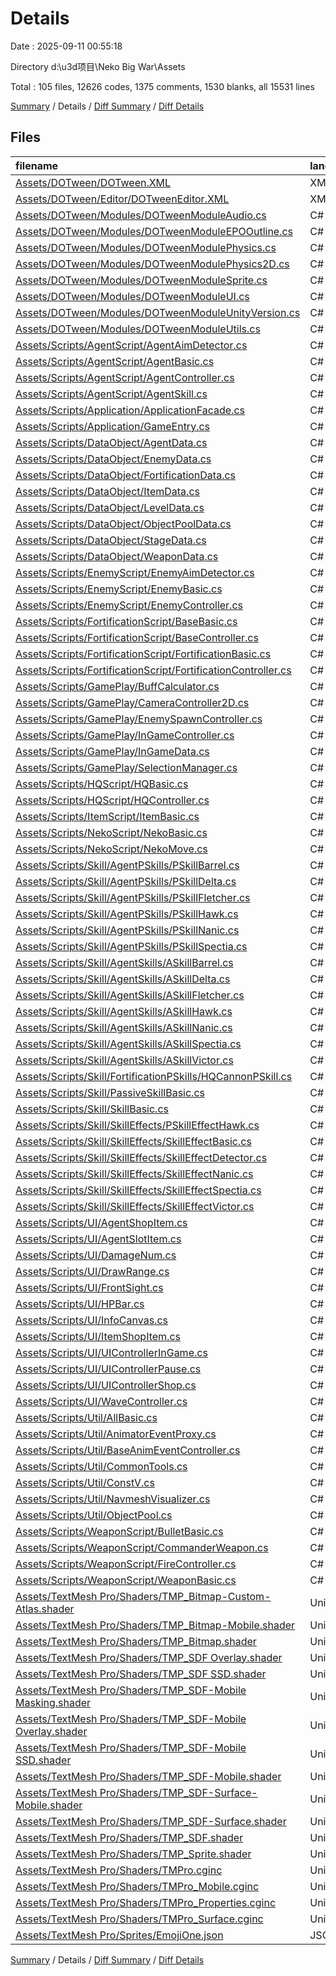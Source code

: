 # Details

Date : 2025-09-11 00:55:18

Directory d:\\u3d项目\\Neko Big War\\Assets

Total : 105 files,  12626 codes, 1375 comments, 1530 blanks, all 15531 lines

[Summary](results.md) / Details / [Diff Summary](diff.md) / [Diff Details](diff-details.md)

## Files
| filename | language | code | comment | blank | total |
| :--- | :--- | ---: | ---: | ---: | ---: |
| [Assets/DOTween/DOTween.XML](/Assets/DOTween/DOTween.XML) | XML | 3,077 | 0 | 1 | 3,078 |
| [Assets/DOTween/Editor/DOTweenEditor.XML](/Assets/DOTween/Editor/DOTweenEditor.XML) | XML | 144 | 0 | 1 | 145 |
| [Assets/DOTween/Modules/DOTweenModuleAudio.cs](/Assets/DOTween/Modules/DOTweenModuleAudio.cs) | C# | 94 | 80 | 25 | 199 |
| [Assets/DOTween/Modules/DOTweenModuleEPOOutline.cs](/Assets/DOTween/Modules/DOTweenModuleEPOOutline.cs) | C# | 109 | 18 | 20 | 147 |
| [Assets/DOTween/Modules/DOTweenModulePhysics.cs](/Assets/DOTween/Modules/DOTweenModulePhysics.cs) | C# | 137 | 60 | 20 | 217 |
| [Assets/DOTween/Modules/DOTweenModulePhysics2D.cs](/Assets/DOTween/Modules/DOTweenModulePhysics2D.cs) | C# | 125 | 51 | 18 | 194 |
| [Assets/DOTween/Modules/DOTweenModuleSprite.cs](/Assets/DOTween/Modules/DOTweenModuleSprite.cs) | C# | 63 | 17 | 14 | 94 |
| [Assets/DOTween/Modules/DOTweenModuleUI.cs](/Assets/DOTween/Modules/DOTweenModuleUI.cs) | C# | 390 | 203 | 70 | 663 |
| [Assets/DOTween/Modules/DOTweenModuleUnityVersion.cs](/Assets/DOTween/Modules/DOTweenModuleUnityVersion.cs) | C# | 254 | 99 | 37 | 390 |
| [Assets/DOTween/Modules/DOTweenModuleUtils.cs](/Assets/DOTween/Modules/DOTweenModuleUtils.cs) | C# | 123 | 27 | 18 | 168 |
| [Assets/Scripts/AgentScript/AgentAimDetector.cs](/Assets/Scripts/AgentScript/AgentAimDetector.cs) | C# | 273 | 13 | 18 | 304 |
| [Assets/Scripts/AgentScript/AgentBasic.cs](/Assets/Scripts/AgentScript/AgentBasic.cs) | C# | 134 | 12 | 11 | 157 |
| [Assets/Scripts/AgentScript/AgentController.cs](/Assets/Scripts/AgentScript/AgentController.cs) | C# | 569 | 59 | 46 | 674 |
| [Assets/Scripts/AgentScript/AgentSkill.cs](/Assets/Scripts/AgentScript/AgentSkill.cs) | C# | 30 | 30 | 8 | 68 |
| [Assets/Scripts/Application/ApplicationFacade.cs](/Assets/Scripts/Application/ApplicationFacade.cs) | C# | 7 | 17 | 1 | 25 |
| [Assets/Scripts/Application/GameEntry.cs](/Assets/Scripts/Application/GameEntry.cs) | C# | 10 | 0 | 3 | 13 |
| [Assets/Scripts/DataObject/AgentData.cs](/Assets/Scripts/DataObject/AgentData.cs) | C# | 60 | 0 | 3 | 63 |
| [Assets/Scripts/DataObject/EnemyData.cs](/Assets/Scripts/DataObject/EnemyData.cs) | C# | 18 | 0 | 2 | 20 |
| [Assets/Scripts/DataObject/FortificationData.cs](/Assets/Scripts/DataObject/FortificationData.cs) | C# | 13 | 0 | 2 | 15 |
| [Assets/Scripts/DataObject/ItemData.cs](/Assets/Scripts/DataObject/ItemData.cs) | C# | 21 | 6 | 4 | 31 |
| [Assets/Scripts/DataObject/LevelData.cs](/Assets/Scripts/DataObject/LevelData.cs) | C# | 19 | 0 | 2 | 21 |
| [Assets/Scripts/DataObject/ObjectPoolData.cs](/Assets/Scripts/DataObject/ObjectPoolData.cs) | C# | 23 | 0 | 1 | 24 |
| [Assets/Scripts/DataObject/StageData.cs](/Assets/Scripts/DataObject/StageData.cs) | C# | 20 | 0 | 2 | 22 |
| [Assets/Scripts/DataObject/WeaponData.cs](/Assets/Scripts/DataObject/WeaponData.cs) | C# | 43 | 0 | 2 | 45 |
| [Assets/Scripts/EnemyScript/EnemyAimDetector.cs](/Assets/Scripts/EnemyScript/EnemyAimDetector.cs) | C# | 450 | 85 | 22 | 557 |
| [Assets/Scripts/EnemyScript/EnemyBasic.cs](/Assets/Scripts/EnemyScript/EnemyBasic.cs) | C# | 100 | 6 | 9 | 115 |
| [Assets/Scripts/EnemyScript/EnemyController.cs](/Assets/Scripts/EnemyScript/EnemyController.cs) | C# | 217 | 40 | 26 | 283 |
| [Assets/Scripts/FortificationScript/BaseBasic.cs](/Assets/Scripts/FortificationScript/BaseBasic.cs) | C# | 66 | 6 | 8 | 80 |
| [Assets/Scripts/FortificationScript/BaseController.cs](/Assets/Scripts/FortificationScript/BaseController.cs) | C# | 65 | 6 | 7 | 78 |
| [Assets/Scripts/FortificationScript/FortificationBasic.cs](/Assets/Scripts/FortificationScript/FortificationBasic.cs) | C# | 60 | 5 | 6 | 71 |
| [Assets/Scripts/FortificationScript/FortificationController.cs](/Assets/Scripts/FortificationScript/FortificationController.cs) | C# | 89 | 3 | 11 | 103 |
| [Assets/Scripts/GamePlay/BuffCalculator.cs](/Assets/Scripts/GamePlay/BuffCalculator.cs) | C# | 191 | 20 | 17 | 228 |
| [Assets/Scripts/GamePlay/CameraController2D.cs](/Assets/Scripts/GamePlay/CameraController2D.cs) | C# | 115 | 10 | 26 | 151 |
| [Assets/Scripts/GamePlay/EnemySpawnController.cs](/Assets/Scripts/GamePlay/EnemySpawnController.cs) | C# | 61 | 2 | 9 | 72 |
| [Assets/Scripts/GamePlay/InGameController.cs](/Assets/Scripts/GamePlay/InGameController.cs) | C# | 102 | 29 | 24 | 155 |
| [Assets/Scripts/GamePlay/InGameData.cs](/Assets/Scripts/GamePlay/InGameData.cs) | C# | 309 | 20 | 28 | 357 |
| [Assets/Scripts/GamePlay/SelectionManager.cs](/Assets/Scripts/GamePlay/SelectionManager.cs) | C# | 136 | 2 | 13 | 151 |
| [Assets/Scripts/HQScript/HQBasic.cs](/Assets/Scripts/HQScript/HQBasic.cs) | C# | 12 | 2 | 5 | 19 |
| [Assets/Scripts/HQScript/HQController.cs](/Assets/Scripts/HQScript/HQController.cs) | C# | 12 | 2 | 5 | 19 |
| [Assets/Scripts/ItemScript/ItemBasic.cs](/Assets/Scripts/ItemScript/ItemBasic.cs) | C# | 20 | 1 | 4 | 25 |
| [Assets/Scripts/NekoScript/NekoBasic.cs](/Assets/Scripts/NekoScript/NekoBasic.cs) | C# | 9 | 4 | 3 | 16 |
| [Assets/Scripts/NekoScript/NekoMove.cs](/Assets/Scripts/NekoScript/NekoMove.cs) | C# | 108 | 13 | 18 | 139 |
| [Assets/Scripts/Skill/AgentPSkills/PSkillBarrel.cs](/Assets/Scripts/Skill/AgentPSkills/PSkillBarrel.cs) | C# | 53 | 0 | 5 | 58 |
| [Assets/Scripts/Skill/AgentPSkills/PSkillDelta.cs](/Assets/Scripts/Skill/AgentPSkills/PSkillDelta.cs) | C# | 28 | 0 | 3 | 31 |
| [Assets/Scripts/Skill/AgentPSkills/PSkillFletcher.cs](/Assets/Scripts/Skill/AgentPSkills/PSkillFletcher.cs) | C# | 18 | 0 | 4 | 22 |
| [Assets/Scripts/Skill/AgentPSkills/PSkillHawk.cs](/Assets/Scripts/Skill/AgentPSkills/PSkillHawk.cs) | C# | 39 | 0 | 5 | 44 |
| [Assets/Scripts/Skill/AgentPSkills/PSkillNanic.cs](/Assets/Scripts/Skill/AgentPSkills/PSkillNanic.cs) | C# | 23 | 0 | 1 | 24 |
| [Assets/Scripts/Skill/AgentPSkills/PSkillSpectia.cs](/Assets/Scripts/Skill/AgentPSkills/PSkillSpectia.cs) | C# | 26 | 0 | 3 | 29 |
| [Assets/Scripts/Skill/AgentSkills/ASkillBarrel.cs](/Assets/Scripts/Skill/AgentSkills/ASkillBarrel.cs) | C# | 39 | 0 | 5 | 44 |
| [Assets/Scripts/Skill/AgentSkills/ASkillDelta.cs](/Assets/Scripts/Skill/AgentSkills/ASkillDelta.cs) | C# | 35 | 0 | 5 | 40 |
| [Assets/Scripts/Skill/AgentSkills/ASkillFletcher.cs](/Assets/Scripts/Skill/AgentSkills/ASkillFletcher.cs) | C# | 39 | 3 | 5 | 47 |
| [Assets/Scripts/Skill/AgentSkills/ASkillHawk.cs](/Assets/Scripts/Skill/AgentSkills/ASkillHawk.cs) | C# | 26 | 0 | 4 | 30 |
| [Assets/Scripts/Skill/AgentSkills/ASkillNanic.cs](/Assets/Scripts/Skill/AgentSkills/ASkillNanic.cs) | C# | 22 | 0 | 4 | 26 |
| [Assets/Scripts/Skill/AgentSkills/ASkillSpectia.cs](/Assets/Scripts/Skill/AgentSkills/ASkillSpectia.cs) | C# | 22 | 0 | 4 | 26 |
| [Assets/Scripts/Skill/AgentSkills/ASkillVictor.cs](/Assets/Scripts/Skill/AgentSkills/ASkillVictor.cs) | C# | 35 | 1 | 3 | 39 |
| [Assets/Scripts/Skill/FortificationPSkills/HQCannonPSkill.cs](/Assets/Scripts/Skill/FortificationPSkills/HQCannonPSkill.cs) | C# | 52 | 0 | 6 | 58 |
| [Assets/Scripts/Skill/PassiveSkillBasic.cs](/Assets/Scripts/Skill/PassiveSkillBasic.cs) | C# | 57 | 6 | 18 | 81 |
| [Assets/Scripts/Skill/SkillBasic.cs](/Assets/Scripts/Skill/SkillBasic.cs) | C# | 88 | 11 | 21 | 120 |
| [Assets/Scripts/Skill/SkillEffects/PSkillEffectHawk.cs](/Assets/Scripts/Skill/SkillEffects/PSkillEffectHawk.cs) | C# | 29 | 5 | 4 | 38 |
| [Assets/Scripts/Skill/SkillEffects/SkillEffectBasic.cs](/Assets/Scripts/Skill/SkillEffects/SkillEffectBasic.cs) | C# | 33 | 6 | 8 | 47 |
| [Assets/Scripts/Skill/SkillEffects/SkillEffectDetector.cs](/Assets/Scripts/Skill/SkillEffects/SkillEffectDetector.cs) | C# | 64 | 4 | 3 | 71 |
| [Assets/Scripts/Skill/SkillEffects/SkillEffectNanic.cs](/Assets/Scripts/Skill/SkillEffects/SkillEffectNanic.cs) | C# | 52 | 3 | 9 | 64 |
| [Assets/Scripts/Skill/SkillEffects/SkillEffectSpectia.cs](/Assets/Scripts/Skill/SkillEffects/SkillEffectSpectia.cs) | C# | 55 | 11 | 10 | 76 |
| [Assets/Scripts/Skill/SkillEffects/SkillEffectVictor.cs](/Assets/Scripts/Skill/SkillEffects/SkillEffectVictor.cs) | C# | 6 | 0 | 2 | 8 |
| [Assets/Scripts/UI/AgentShopItem.cs](/Assets/Scripts/UI/AgentShopItem.cs) | C# | 75 | 10 | 10 | 95 |
| [Assets/Scripts/UI/AgentSlotItem.cs](/Assets/Scripts/UI/AgentSlotItem.cs) | C# | 107 | 8 | 8 | 123 |
| [Assets/Scripts/UI/DamageNum.cs](/Assets/Scripts/UI/DamageNum.cs) | C# | 40 | 1 | 4 | 45 |
| [Assets/Scripts/UI/DrawRange.cs](/Assets/Scripts/UI/DrawRange.cs) | C# | 29 | 8 | 5 | 42 |
| [Assets/Scripts/UI/FrontSight.cs](/Assets/Scripts/UI/FrontSight.cs) | C# | 10 | 1 | 2 | 13 |
| [Assets/Scripts/UI/HPBar.cs](/Assets/Scripts/UI/HPBar.cs) | C# | 15 | 0 | 2 | 17 |
| [Assets/Scripts/UI/InfoCanvas.cs](/Assets/Scripts/UI/InfoCanvas.cs) | C# | 124 | 6 | 16 | 146 |
| [Assets/Scripts/UI/ItemShopItem.cs](/Assets/Scripts/UI/ItemShopItem.cs) | C# | 28 | 5 | 8 | 41 |
| [Assets/Scripts/UI/UIControllerInGame.cs](/Assets/Scripts/UI/UIControllerInGame.cs) | C# | 265 | 26 | 23 | 314 |
| [Assets/Scripts/UI/UIControllerPause.cs](/Assets/Scripts/UI/UIControllerPause.cs) | C# | 21 | 1 | 6 | 28 |
| [Assets/Scripts/UI/UIControllerShop.cs](/Assets/Scripts/UI/UIControllerShop.cs) | C# | 67 | 9 | 11 | 87 |
| [Assets/Scripts/UI/WaveController.cs](/Assets/Scripts/UI/WaveController.cs) | C# | 62 | 13 | 10 | 85 |
| [Assets/Scripts/Util/AllBasic.cs](/Assets/Scripts/Util/AllBasic.cs) | C# | 9 | 0 | 2 | 11 |
| [Assets/Scripts/Util/AnimatorEventProxy.cs](/Assets/Scripts/Util/AnimatorEventProxy.cs) | C# | 27 | 5 | 6 | 38 |
| [Assets/Scripts/Util/BaseAnimEventController.cs](/Assets/Scripts/Util/BaseAnimEventController.cs) | C# | 8 | 0 | 1 | 9 |
| [Assets/Scripts/Util/CommonTools.cs](/Assets/Scripts/Util/CommonTools.cs) | C# | 10 | 0 | 2 | 12 |
| [Assets/Scripts/Util/ConstV.cs](/Assets/Scripts/Util/ConstV.cs) | C# | 8 | 0 | 3 | 11 |
| [Assets/Scripts/Util/NavmeshVisualizer.cs](/Assets/Scripts/Util/NavmeshVisualizer.cs) | C# | 50 | 3 | 8 | 61 |
| [Assets/Scripts/Util/ObjectPool.cs](/Assets/Scripts/Util/ObjectPool.cs) | C# | 146 | 160 | 10 | 316 |
| [Assets/Scripts/WeaponScript/BulletBasic.cs](/Assets/Scripts/WeaponScript/BulletBasic.cs) | C# | 103 | 26 | 18 | 147 |
| [Assets/Scripts/WeaponScript/CommanderWeapon.cs](/Assets/Scripts/WeaponScript/CommanderWeapon.cs) | C# | 62 | 5 | 7 | 74 |
| [Assets/Scripts/WeaponScript/FireController.cs](/Assets/Scripts/WeaponScript/FireController.cs) | C# | 83 | 5 | 12 | 100 |
| [Assets/Scripts/WeaponScript/WeaponBasic.cs](/Assets/Scripts/WeaponScript/WeaponBasic.cs) | C# | 65 | 3 | 8 | 76 |
| [Assets/TextMesh Pro/Shaders/TMP\_Bitmap-Custom-Atlas.shader](/Assets/TextMesh%20Pro/Shaders/TMP_Bitmap-Custom-Atlas.shader) | UnityShader | 109 | 2 | 33 | 144 |
| [Assets/TextMesh Pro/Shaders/TMP\_Bitmap-Mobile.shader](/Assets/TextMesh%20Pro/Shaders/TMP_Bitmap-Mobile.shader) | UnityShader | 112 | 3 | 31 | 146 |
| [Assets/TextMesh Pro/Shaders/TMP\_Bitmap.shader](/Assets/TextMesh%20Pro/Shaders/TMP_Bitmap.shader) | UnityShader | 109 | 2 | 33 | 144 |
| [Assets/TextMesh Pro/Shaders/TMP\_SDF Overlay.shader](/Assets/TextMesh%20Pro/Shaders/TMP_SDF%20Overlay.shader) | UnityShader | 243 | 4 | 71 | 318 |
| [Assets/TextMesh Pro/Shaders/TMP\_SDF SSD.shader](/Assets/TextMesh%20Pro/Shaders/TMP_SDF%20SSD.shader) | UnityShader | 241 | 4 | 66 | 311 |
| [Assets/TextMesh Pro/Shaders/TMP\_SDF-Mobile Masking.shader](/Assets/TextMesh%20Pro/Shaders/TMP_SDF-Mobile%20Masking.shader) | UnityShader | 188 | 10 | 50 | 248 |
| [Assets/TextMesh Pro/Shaders/TMP\_SDF-Mobile Overlay.shader](/Assets/TextMesh%20Pro/Shaders/TMP_SDF-Mobile%20Overlay.shader) | UnityShader | 183 | 8 | 50 | 241 |
| [Assets/TextMesh Pro/Shaders/TMP\_SDF-Mobile SSD.shader](/Assets/TextMesh%20Pro/Shaders/TMP_SDF-Mobile%20SSD.shader) | UnityShader | 82 | 4 | 21 | 107 |
| [Assets/TextMesh Pro/Shaders/TMP\_SDF-Mobile.shader](/Assets/TextMesh%20Pro/Shaders/TMP_SDF-Mobile.shader) | UnityShader | 183 | 8 | 50 | 241 |
| [Assets/TextMesh Pro/Shaders/TMP\_SDF-Surface-Mobile.shader](/Assets/TextMesh%20Pro/Shaders/TMP_SDF-Surface-Mobile.shader) | UnityShader | 103 | 8 | 28 | 139 |
| [Assets/TextMesh Pro/Shaders/TMP\_SDF-Surface.shader](/Assets/TextMesh%20Pro/Shaders/TMP_SDF-Surface.shader) | UnityShader | 122 | 4 | 33 | 159 |
| [Assets/TextMesh Pro/Shaders/TMP\_SDF.shader](/Assets/TextMesh%20Pro/Shaders/TMP_SDF.shader) | UnityShader | 243 | 4 | 71 | 318 |
| [Assets/TextMesh Pro/Shaders/TMP\_Sprite.shader](/Assets/TextMesh%20Pro/Shaders/TMP_Sprite.shader) | UnityShader | 97 | 0 | 20 | 117 |
| [Assets/TextMesh Pro/Shaders/TMPro.cginc](/Assets/TextMesh%20Pro/Shaders/TMPro.cginc) | UnityShader | 63 | 2 | 20 | 85 |
| [Assets/TextMesh Pro/Shaders/TMPro\_Mobile.cginc](/Assets/TextMesh%20Pro/Shaders/TMPro_Mobile.cginc) | UnityShader | 122 | 2 | 34 | 158 |
| [Assets/TextMesh Pro/Shaders/TMPro\_Properties.cginc](/Assets/TextMesh%20Pro/Shaders/TMPro_Properties.cginc) | UnityShader | 62 | 10 | 14 | 86 |
| [Assets/TextMesh Pro/Shaders/TMPro\_Surface.cginc](/Assets/TextMesh%20Pro/Shaders/TMPro_Surface.cginc) | UnityShader | 76 | 7 | 19 | 102 |
| [Assets/TextMesh Pro/Sprites/EmojiOne.json](/Assets/TextMesh%20Pro/Sprites/EmojiOne.json) | JSON | 155 | 0 | 2 | 157 |

[Summary](results.md) / Details / [Diff Summary](diff.md) / [Diff Details](diff-details.md)